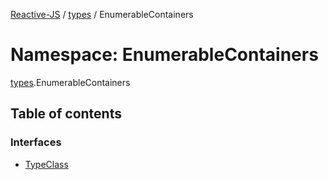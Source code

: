 [Reactive-JS](../README.md) / [types](types.md) / EnumerableContainers

# Namespace: EnumerableContainers

[types](types.md).EnumerableContainers

## Table of contents

### Interfaces

- [TypeClass](../interfaces/types.EnumerableContainers.TypeClass.md)
